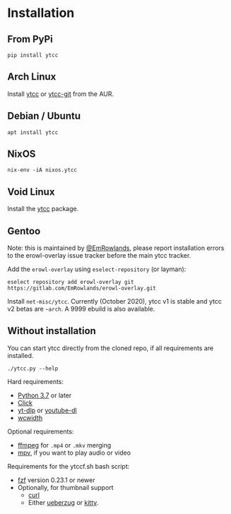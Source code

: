 # Installation

## From PyPi
```shell script
pip install ytcc
```

## Arch Linux
Install [ytcc](https://aur.archlinux.org/packages/ytcc/) or [ytcc-git](https://aur.archlinux.org/packages/ytcc-git/) from the AUR.

## Debian / Ubuntu
```shell script
apt install ytcc
```

## NixOS
```shell script
nix-env -iA nixos.ytcc
```

## Void Linux
Install the [ytcc](https://voidlinux.org/packages/?arch=x86_64&q=ytcc) package.

## Gentoo
Note: this is maintained by [@EmRowlands](https://github.com/EmRowlands),
please report installation errors to the erowl-overlay issue tracker before the
main ytcc tracker.

Add the `erowl-overlay` using `eselect-repository` (or layman):

```
eselect repository add erowl-overlay git https://gitlab.com/EmRowlands/erowl-overlay.git
```

Install `net-misc/ytcc`. Currently (October 2020), ytcc v1 is stable and ytcc
v2 betas are `~arch`. A 9999 ebuild is also available.

## Without installation
You can start ytcc directly from the cloned repo, if all requirements are installed.

```shell script
./ytcc.py --help
```

Hard requirements:
- [Python 3.7](https://www.python.org/) or later
- [Click](https://click.palletsprojects.com/en/7.x/)
- [yt-dlp](https://github.com/yt-dlp/yt-dlp) or [youtube-dl](https://github.com/ytdl-org/youtube-dl)
- [wcwidth](https://github.com/jquast/wcwidth)

Optional requirements:
- [ffmpeg](https://ffmpeg.org/) for `.mp4` or `.mkv` merging
- [mpv](https://mpv.io/), if you want to play audio or video

Requirements for the ytccf.sh bash script:
- [fzf](https://github.com/junegunn/fzf) version 0.23.1 or newer
- Optionally, for thumbnail support
  - [curl](https://curl.se/)
  - Either [ueberzug](https://github.com/seebye/ueberzug) or [kitty](https://sw.kovidgoyal.net/kitty/).
